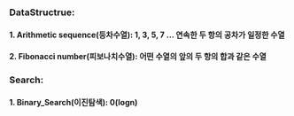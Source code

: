 
### DataStructrue:
  #### 1. Arithmetic sequence(등차수열): 1, 3, 5, 7 ... 연속한 두 항의 공차가 일정한 수열
  #### 2. Fibonacci number(피보나치수열): 어떤 수열의 앞의 두 항의 합과 같은 수열
  
### Search:
  #### 1. Binary_Search(이진탐색): 0(logn) 
